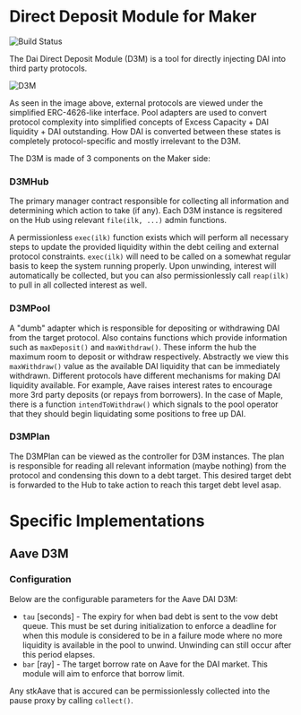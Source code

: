 # Direct Deposit Module for Maker
![Build Status](https://github.com/makerdao/dss-direct-deposit/actions/workflows/.github/workflows/tests.yaml/badge.svg?branch=master)

The Dai Direct Deposit Module (D3M) is a tool for directly injecting DAI into third party protocols.

![D3M](https://imgur.com/kiV7g2f.png)

As seen in the image above, external protocols are viewed under the simplified ERC-4626-like interface. Pool adapters are used to convert protocol complexity into simplified concepts of Excess Capacity + DAI liquidity + DAI outstanding. How DAI is converted between these states is completely protocol-specific and mostly irrelevant to the D3M.

The D3M is made of 3 components on the Maker side:

### D3MHub

The primary manager contract responsible for collecting all information and determining which action to take (if any). Each D3M instance is regsitered on the Hub using relevant `file(ilk, ...)` admin functions.

A permissionless `exec(ilk)` function exists which will perform all necessary steps to update the provided liquidity within the debt ceiling and external protocol constraints. `exec(ilk)` will need to be called on a somewhat regular basis to keep the system running properly. Upon unwinding, interest will automatically be collected, but you can also permissionlessly call `reap(ilk)` to pull in all collected interest as well.

### D3MPool

A "dumb" adapter which is responsible for depositing or withdrawing DAI from the target protocol. Also contains functions which provide information such as `maxDeposit()` and `maxWithdraw()`. These inform the hub the maximum room to deposit or withdraw respectively. Abstractly we view this `maxWithdraw()` value as the available DAI liquidity that can be immediately withdrawn. Different protocols have different mechanisms for making DAI liquidity available. For example, Aave raises interest rates to encourage more 3rd party deposits (or repays from borrowers). In the case of Maple, there is a function `intendToWithdraw()` which signals to the pool operator that they should begin liquidating some positions to free up DAI.

### D3MPlan

The D3MPlan can be viewed as the controller for D3M instances. The plan is responsible for reading all relevant information (maybe nothing) from the protocol and condensing this down to a debt target. This desired target debt is forwarded to the Hub to take action to reach this target debt level asap.

# Specific Implementations

## Aave D3M

### Configuration

Below are the configurable parameters for the Aave DAI D3M:

- `tau` [seconds] - The expiry for when bad debt is sent to the vow debt queue. This must be set during initialization to enforce a deadline for when this module is considered to be in a failure mode where no more liquidity is available in the pool to unwind. Unwinding can still occur after this period elapses.
- `bar` [ray] - The target borrow rate on Aave for the DAI market. This module will aim to enforce that borrow limit.

Any stkAave that is accured can be permissionlessly collected into the pause proxy by calling `collect()`.
